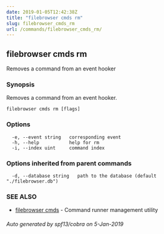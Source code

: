 ```yaml
---
date: 2019-01-05T12:42:38Z
title: "filebrowser cmds rm"
slug: filebrowser_cmds_rm
url: /commands/filebrowser_cmds_rm/
---
```

## filebrowser cmds rm

Removes a command from an event hooker

### Synopsis

Removes a command from an event hooker.

```
filebrowser cmds rm [flags]
```

### Options

```
  -e, --event string   corresponding event
  -h, --help           help for rm
  -i, --index uint     command index
```

### Options inherited from parent commands

```
  -d, --database string   path to the database (default "./filebrowser.db")
```

### SEE ALSO

* [filebrowser cmds](/commands/filebrowser_cmds/)	 - Command runner management utility

###### Auto generated by spf13/cobra on 5-Jan-2019
